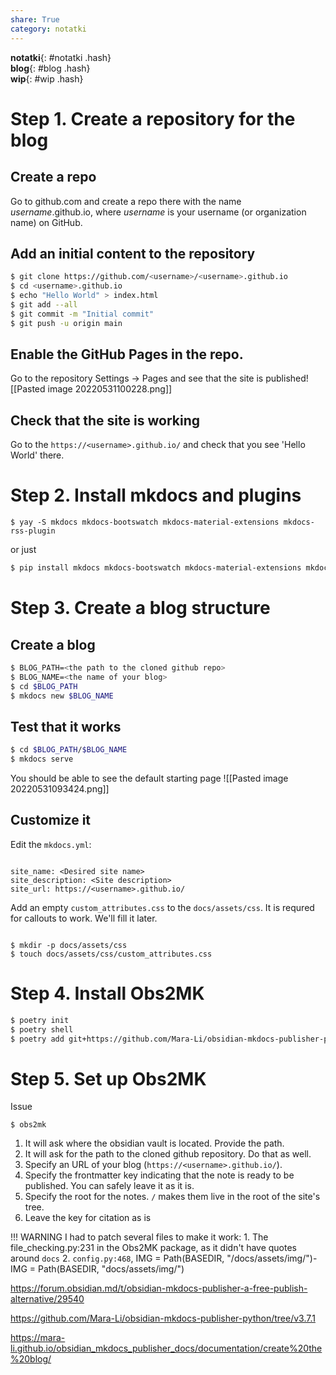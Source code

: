 ```yaml
---
share: True
category: notatki
---
```

**notatki**{: #notatki .hash}  
 **blog**{: #blog .hash}  
 **wip**{: #wip .hash}  
 



# Step 1. Create a repository for the blog
## Create a repo
 Go to github.com and create a repo there with the name _username_.github.io, where _username_ is your username (or organization name) on GitHub.
## Add an initial content to the repository
```bash
$ git clone https://github.com/<username>/<username>.github.io
$ cd <username>.github.io
$ echo "Hello World" > index.html
$ git add --all
$ git commit -m "Initial commit"
$ git push -u origin main
```

## Enable the GitHub Pages in the repo. 
Go to the  repository Settings -> Pages and see that the site is published![[Pasted image 20220531100228.png]] 
## Check that the site is working
Go to the `https://<username>.github.io/` and check that you see 'Hello World' there.

# Step 2. Install mkdocs and plugins
```shell
$ yay -S mkdocs mkdocs-bootswatch mkdocs-material-extensions mkdocs-rss-plugin
```


or just

```bash
$ pip install mkdocs mkdocs-bootswatch mkdocs-material-extensions mkdocs-rss-plugin
```


# Step 3. Create a blog structure
## Create a blog
```bash
$ BLOG_PATH=<the path to the cloned github repo>
$ BLOG_NAME=<the name of your blog>
$ cd $BLOG_PATH
$ mkdocs new $BLOG_NAME
```


## Test that it works
```bash
$ cd $BLOG_PATH/$BLOG_NAME
$ mkdocs serve
```


You should be able to see the default starting page
![[Pasted image 20220531093424.png]]

## Customize it
Edit the `mkdocs.yml`: 
```

site_name: <Desired site name>
site_description: <Site description>
site_url: https://<username>.github.io/
```


Add an empty `custom_attributes.css` to the `docs/assets/css`. It is requred for callouts to work. We'll fill it later.

```

$ mkdir -p docs/assets/css
$ touch docs/assets/css/custom_attributes.css
```


# Step 4. Install Obs2MK
```bash
$ poetry init
$ poetry shell
$ poetry add git+https://github.com/Mara-Li/obsidian-mkdocs-publisher-python.git@main
```


# Step 5. Set up Obs2MK
Issue 
```shell
$ obs2mk
```

1. It will ask where the obsidian vault is located. Provide the path. 
2. It will ask for the path to the cloned github repository. Do that as well.
3. Specify an URL of your blog (`https://<username>.github.io/`).
4. Specify the frontmatter key indicating that the note is ready to be published. You can safely leave it as it is.
5. Specify the root for the notes. `/` makes them live in the root of the site's tree.
6. Leave the key for citation as is

!!! WARNING
	I had to patch several files to make it work: 
	1. The file_checking.py:231 in the Obs2MK package, as it didn't have quotes around `docs`
		2. `config.py:468`, IMG = Path(BASEDIR, "/docs/assets/img/")-	IMG = Path(BASEDIR, "docs/assets/img/")
	



https://forum.obsidian.md/t/obsidian-mkdocs-publisher-a-free-publish-alternative/29540

https://github.com/Mara-Li/obsidian-mkdocs-publisher-python/tree/v3.7.1

https://mara-li.github.io/obsidian_mkdocs_publisher_docs/documentation/create%20the%20blog/

